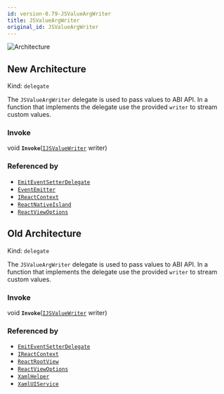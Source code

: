 ```yaml
---
id: version-0.79-JSValueArgWriter
title: JSValueArgWriter
original_id: JSValueArgWriter
---
```


![Architecture](https://img.shields.io/badge/architecture-new_&_old-green)

## New Architecture

Kind: `delegate`

The `JSValueArgWriter` delegate is used to pass values to ABI API. 
In a function that implements the delegate use the provided `writer` to stream custom values.

### Invoke
void **`Invoke`**([`IJSValueWriter`](IJSValueWriter) writer)

### Referenced by
- [`EmitEventSetterDelegate`](EmitEventSetterDelegate)
- [`EventEmitter`](EventEmitter)
- [`IReactContext`](IReactContext)
- [`ReactNativeIsland`](ReactNativeIsland)
- [`ReactViewOptions`](ReactViewOptions)

## Old Architecture

Kind: `delegate`

The `JSValueArgWriter` delegate is used to pass values to ABI API. 
In a function that implements the delegate use the provided `writer` to stream custom values.

### Invoke
void **`Invoke`**([`IJSValueWriter`](IJSValueWriter) writer)

### Referenced by
- [`EmitEventSetterDelegate`](EmitEventSetterDelegate)
- [`IReactContext`](IReactContext)
- [`ReactRootView`](ReactRootView)
- [`ReactViewOptions`](ReactViewOptions)
- [`XamlHelper`](XamlHelper)
- [`XamlUIService`](XamlUIService)
